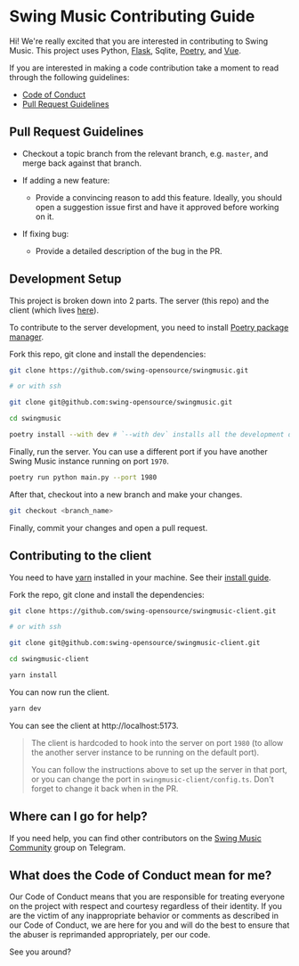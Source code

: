 # Swing Music Contributing Guide

Hi! We're really excited that you are interested in contributing to Swing Music. This project uses Python, [Flask](https://flask.palletsprojects.com/en/2.3.x/), Sqlite, [Poetry](https://python-poetry.org/), and [Vue](https://vuejs.org/).

If you are interested in making a code contribution take a moment to read through the following guidelines:

- [Code of Conduct](./CODE_OF_CONDUCT.md)
- [Pull Request Guidelines](#pull-request-guidelines)

## Pull Request Guidelines

- Checkout a topic branch from the relevant branch, e.g. `master`, and merge back against that branch.

- If adding a new feature:

  - Provide a convincing reason to add this feature. Ideally, you should open a suggestion issue first and have it approved before working on it.

- If fixing bug:

  - Provide a detailed description of the bug in the PR.

## Development Setup

This project is broken down into 2 parts. The server (this repo) and the client (which lives [here](https://github.com/swing-opensource/swingmusic-client)).

To contribute to the server development, you need to install [Poetry package manager](https://python-poetry.org/docs).

Fork this repo, git clone and install the dependencies:

```sh
git clone https://github.com/swing-opensource/swingmusic.git

# or with ssh

git clone git@github.com:swing-opensource/swingmusic.git

cd swingmusic

poetry install --with dev # `--with dev` installs all the development dependencies
```

Finally, run the server. You can use a different port if you have another Swing Music instance running on port `1970`.

```sh
poetry run python main.py --port 1980
```

After that, checkout into a new branch and make your changes.

```sh
git checkout <branch_name>
```

Finally, commit your changes and open a pull request.

## Contributing to the client

You need to have [yarn](https://yarnpkg.com/) installed in your machine. See their [install guide](https://yarnpkg.com/getting-started/install).

Fork the repo, git clone and install the dependencies:

```sh
git clone https://github.com/swing-opensource/swingmusic-client.git

# or with ssh

git clone git@github.com:swing-opensource/swingmusic-client.git

cd swingmusic-client

yarn install
```

You can now run the client.

```sh
yarn dev
```

You can see the client at http://localhost:5173.

> The client is hardcoded to hook into the server on port `1980` (to allow the another server instance to be running on the default port).
> 
> You can follow the instructions above to set up the server in that port, or you can change the port in `swingmusic-client/config.ts`. Don't forget to change it back when in the PR.

## Where can I go for help?

If you need help, you can find other contributors on the [Swing Music Community](https://t.me/+9n61PFcgKhozZDE0) group on Telegram. 

## What does the Code of Conduct mean for me?

Our Code of Conduct means that you are responsible for treating everyone on the project with respect and courtesy regardless of their identity. If you are the victim of any inappropriate behavior or comments as described in our Code of Conduct, we are here for you and will do the best to ensure that the abuser is reprimanded appropriately, per our code.

See you around?